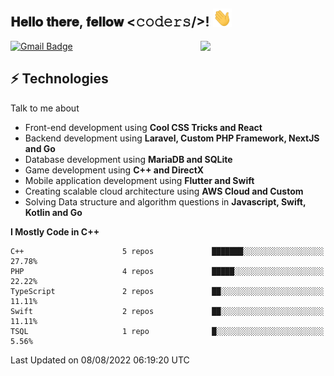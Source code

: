 <h2> 𝐇𝐞𝐥𝐥𝐨 𝐭𝐡𝐞𝐫𝐞, 𝐟𝐞𝐥𝐥𝐨𝐰 <𝚌𝚘𝚍𝚎𝚛𝚜/>! <img src="https://raw.githubusercontent.com/ABSphreak/ABSphreak/master/gifs/Hi.gif" width="30px"></h2>

<img align='right' src='https://user-images.githubusercontent.com/5713670/87202985-820dcb80-c2b6-11ea-9f56-7ec461c497c3.gif' width='200"'>

[![Gmail Badge](https://img.shields.io/badge/-osein.wtr@gmail.com-c14438?style=flat-square&logo=Gmail&logoColor=white&link=mailto:osein.wtr@gmail.com)](mailto:osein.wtr@gmail.com)


## ⚡ Technologies
Talk to me about
- Front-end development using **Cool CSS Tricks and React**
- Backend development using **Laravel, Custom PHP Framework, NextJS and Go**
- Database development using **MariaDB and SQLite**
- Game development using **C++ and DirectX**
- Mobile application development using **Flutter and Swift**
- Creating scalable cloud architecture using **AWS Cloud and Custom**
- Solving Data structure and algorithm questions in **Javascript, Swift, Kotlin and Go**

<!--## Hello World!! 🤔
- 💬 Ask me about anything an everything.
- 📫 Read my blogs: [Harsh Blog](https://harshblog.xyz)
- 🎯 Portfolio site: [Portfolio](https://harshkumarkhatri.github.io/Portfolio-Site/index.html)
- 🔔 Subscribe:- [Harsh Kumar Khatri](https://www.youtube.com/channel/UCKNtMU9M559bmXxKoT6YeJw)
- ⚡ Fun fact: Internet users blink less than usual.-->

<!--START_SECTION:waka-->
**I Mostly Code in C++** 

```text
C++                      5 repos             ███████░░░░░░░░░░░░░░░░░░   27.78% 
PHP                      4 repos             █████░░░░░░░░░░░░░░░░░░░░   22.22% 
TypeScript               2 repos             ██░░░░░░░░░░░░░░░░░░░░░░░   11.11% 
Swift                    2 repos             ██░░░░░░░░░░░░░░░░░░░░░░░   11.11% 
TSQL                     1 repo              █░░░░░░░░░░░░░░░░░░░░░░░░   5.56%

```



 Last Updated on 08/08/2022 06:19:20 UTC
<!--END_SECTION:waka-->
